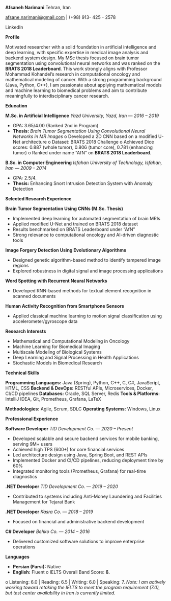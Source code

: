 **Afsaneh Narimani**
Tehran, Iran

afsane.narimani@gmail.com | (+98) 913- 425 - 2578

LinkedIn

**Profile**

Motivated researcher with a solid foundation in artificial intelligence and deep learning, with
specific expertise in medical image analysis and backend system design. My MSc thesis focused
on brain tumor segmentation using convolutional neural networks and was ranked on the
**BRATS 2018 Leaderboard**. This work strongly aligns with Professor Mohammad Kohandel’s
research in computational oncology and mathematical modeling of cancer. With a strong
programming background (Java, Python, C++), I am passionate about applying mathematical
models and machine learning to biomedical problems and aim to contribute meaningfully to
interdisciplinary cancer research.

**Education**

**M.Sc. in Artificial Intelligence**
_Yazd University, Yazd, Iran_ — _2016 – 2019_

- GPA: 3.65/4.00 (Ranked 2nd in Program)
- **Thesis:** _Brain Tumor Segmentation Using Convolutional Neural Networks in MR Images_
    o Developed a 2D CNN based on a modified U-Net architecture
    o Dataset: BRATS 2018 Challenge
    o Achieved Dice scores: 0.887 (whole tumor), 0.806 (tumor core), 0.781 (enhancing
       tumor)
    o Ranked under name “AfN” on **BRATS 2018 Leaderboard**.

**B.Sc. in Computer Engineering**
_Isfahan University of Technology, Isfahan, Iran_ — _2009 – 2014_

- GPA: 2.5/4.
- **Thesis:** Enhancing Snort Intrusion Detection System with Anomaly Detection


**Selected Research Experience**

**Brain Tumor Segmentation Using CNNs (M.Sc. Thesis)**

- Implemented deep learning for automated segmentation of brain MRIs
- Applied modified U-Net and trained on BRATS 2018 dataset
- Results benchmarked on BRATS Leaderboard under “AfN”
- Strong relevance to computational oncology and AI-driven diagnostic tools

**Image Forgery Detection Using Evolutionary Algorithms**

- Designed genetic algorithm-based method to identify tampered image regions
- Explored robustness in digital signal and image processing applications

**Word Spotting with Recurrent Neural Networks**

- Developed RNN-based methods for textual element recognition in scanned documents

**Human Activity Recognition from Smartphone Sensors**

- Applied classical machine learning to motion signal classification using
    accelerometer/gyroscope data

**Research Interests**

- Mathematical and Computational Modeling in Oncology
- Machine Learning for Biomedical Imaging
- Multiscale Modeling of Biological Systems
- Deep Learning and Signal Processing in Health Applications
- Stochastic Models in Biomedical Research

**Technical Skills**

**Programming Languages:** Java (Spring), Python, C++, C, C#, JavaScript, HTML, CSS
**Backend & DevOps:** RESTful APIs, Microservices, Docker, CI/CD pipelines
**Databases:** Oracle, SQL Server, Redis
**Tools & Platforms:** IntelliJ IDEA, Git, Prometheus, Grafana, LaTeX


**Methodologies:** Agile, Scrum, SDLC
**Operating Systems:** Windows, Linux

**Professional Experience**

**Software Developer**
_TID Development Co._ — _2020 – Present_

- Developed scalable and secure backend services for mobile banking, serving 9M+ users
- Achieved high TPS (600+) for core financial services
- Led architecture design using Java, Spring Boot, and REST APIs
- Implemented Docker and CI/CD pipelines, reducing deployment time by 60%
- Integrated monitoring tools (Prometheus, Grafana) for real-time diagnostics

**.NET Developer**
_TID Development Co._ — _2019 – 2020_

- Contributed to systems including Anti-Money Laundering and Facilities Management for
    Tejarat Bank

**.NET Developer**
_Kasra Co._ — _2018 – 2019_

- Focused on financial and administrative backend development

**C# Developer**
_Behko Co._ — _2014 – 2016_

- Delivered customized software solutions to improve enterprise operations

**Languages**

- **Persian (Farsi):** Native
- **English:** Fluent
    o IELTS Overall Band Score: **6.**


o Listening: 6.0 | Reading: 6.5 | Writing: 6.0 | Speaking: 7.
_Note: I am actively working toward retaking the IELTS to meet the program
requirement (7.0), but test center availability in Iran is currently limited._


